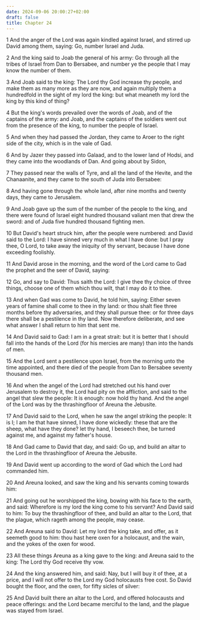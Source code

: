```yaml
---
date: 2024-09-06 20:00:27+02:00
draft: false
title: Chapter 24
---
```




1 And the anger of the Lord was again kindled against Israel, and stirred up David among them, saying: Go, number Israel and Juda.

2 And the king said to Joab the general of his army: Go through all the tribes of Israel from Dan to Bersabee, and number ye the people that I may know the number of them.

3 And Joab said to the king: The Lord thy God increase thy people, and make them as many more as they are now, and again multiply them a hundredfold in the sight of my lord the king: but what meaneth my lord the king by this kind of thing?

4 But the king's words prevailed over the words of Joab, and of the captains of the army: and Joab, and the captains of the soldiers went out from the presence of the king, to number the people of Israel.

5 And when they had passed the Jordan, they came to Aroer to the right side of the city, which is in the vale of Gad.

6 And by Jazer they passed into Galaad, and to the lower land of Hodsi, and they came into the woodlands of Dan. And going about by Sidon,

7 They passed near the walls of Tyre, and all the land of the Hevite, and the Chanaanite, and they came to the south of Juda into Bersabee:

8 And having gone through the whole land, after nine months and twenty days, they came to Jerusalem.

9 And Joab gave up the sum of the number of the people to the king, and there were found of Israel eight hundred thousand valiant men that drew the sword: and of Juda five hundred thousand fighting men.

10 But David's heart struck him, after the people were numbered: and David said to the Lord: I have sinned very much in what I have done: but I pray thee, O Lord, to take away the iniquity of thy servant, because I have done exceeding foolishly.

11 And David arose in the morning, and the word of the Lord came to Gad the prophet and the seer of David, saying:

12 Go, and say to David: Thus saith the Lord: I give thee thy choice of three things, choose one of them which thou wilt, that I may do it to thee.

13 And when Gad was come to David, he told him, saying: Either seven years of famine shall come to thee in thy land: or thou shalt flee three months before thy adversaries, and they shall pursue thee: or for three days there shall be a pestilence in thy land. Now therefore deliberate, and see what answer I shall return to him that sent me.

14 And David said to Gad: I am in a great strait: but it is better that I should fall into the hands of the Lord (for his mercies are many) than into the hands of men.

15 And the Lord sent a pestilence upon Israel, from the morning unto the time appointed, and there died of the people from Dan to Bersabee seventy thousand men.

16 And when the angel of the Lord had stretched out his hand over Jerusalem to destroy it, the Lord had pity on the affliction, and said to the angel that slew the people: It is enough: now hold thy hand. And the angel of the Lord was by the thrashingfloor of Areuna the Jebusite.

17 And David said to the Lord, when he saw the angel striking the people: It is I; I am he that have sinned, I have done wickedly: these that are the sheep, what have they done? let thy hand, I beseech thee, be turned against me, and against my father's house.

18 And Gad came to David that day, and said: Go up, and build an altar to the Lord in the thrashingfloor of Areuna the Jebusite.

19 And David went up according to the word of Gad which the Lord had commanded him.

20 And Areuna looked, and saw the king and his servants coming towards him:

21 And going out he worshipped the king, bowing with his face to the earth, and said: Wherefore is my lord the king come to his servant? And David said to him: To buy the thrashingfloor of thee, and build an altar to the Lord, that the plague, which rageth among the people, may cease.

22 And Areuna said to David: Let my lord the king take, and offer, as it seemeth good to him: thou hast here oxen for a holocaust, and the wain, and the yokes of the oxen for wood.

23 All these things Areuna as a king gave to the king: and Areuna said to the king: The Lord thy God receive thy vow.

24 And the king answered him, and said: Nay, but I will buy it of thee, at a price, and I will not offer to the Lord my God holocausts free cost. So David bought the floor, and the oxen, for fifty sicles of silver:

25 And David built there an altar to the Lord, and offered holocausts and peace offerings: and the Lord became merciful to the land, and the plague was stayed from Israel.

